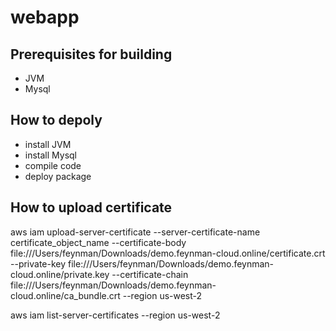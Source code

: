 # webapp
## Prerequisites for building
* JVM
* Mysql

## How to depoly

* install JVM
* install Mysql
* compile code
* deploy package

## How to upload certificate
aws iam upload-server-certificate --server-certificate-name certificate_object_name --certificate-body file:///Users/feynman/Downloads/demo.feynman-cloud.online/certificate.crt --private-key file:///Users/feynman/Downloads/demo.feynman-cloud.online/private.key --certificate-chain file:///Users/feynman/Downloads/demo.feynman-cloud.online/ca_bundle.crt --region us-west-2

aws iam list-server-certificates --region us-west-2